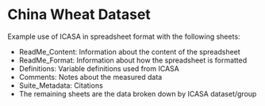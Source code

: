 # China Wheat Dataset

Example use of ICASA in spreadsheet format with the following sheets:
* ReadMe_Content: Information about the content of the spreadsheet
* ReadMe_Format: Information about how the spreadsheet is formatted
* Definitions: Variable definitions used from ICASA
* Comments: Notes about the measured data
* Suite_Metadata: Citations
* The remaining sheets are the data broken down by ICASA dataset/group

